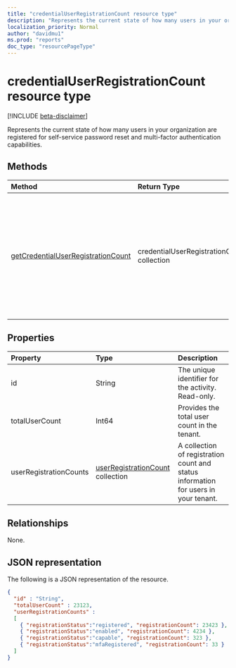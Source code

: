 ```yaml
---
title: "credentialUserRegistrationCount resource type"
description: "Represents the current state of how many users in your organization are registered for self-service password reset and multi-factor authentication capabilities."
localization_priority: Normal
author: "davidmu1"
ms.prod: "reports"
doc_type: "resourcePageType"
---
```


# credentialUserRegistrationCount resource type

[!INCLUDE [beta-disclaimer](../../includes/beta-disclaimer.md)]

Represents the current state of how many users in your organization are registered for self-service password reset and multi-factor authentication capabilities.

## Methods

| Method       | Return Type | Description |
|:-------------|:------------|:------------|
| [getCredentialUserRegistrationCount](../api/reportroot-getcredentialuserregistrationcount.md) | credentialUserRegistrationCount collection | Report the current state of how many users in your organization are registered for self-service password reset and multi-factor authentication (MFA) capabilities. |

## Properties

| Property     | Type        | Description |
|:-------------|:------------|:------------|
| id | String | The unique identifier for the activity. Read-only. |
| totalUserCount | Int64 | Provides the total user count in the tenant. |
| userRegistrationCounts | [userRegistrationCount](userregistrationcount.md) collection | A collection of registration count and status information for users in your tenant. |

## Relationships

None.

## JSON representation

The following is a JSON representation of the resource.

<!-- {
  "blockType": "resource",
  "optionalProperties": [

  ],
  "@odata.type": "microsoft.graph.credentialUserRegistrationCount",
  "baseType": "",
  "keyProperty": "id"
}-->

```json
{
  "id" : "String",
  "totalUserCount" : 23123,
  "userRegistrationCounts" :
  [
    { "registrationStatus":"registered", "registrationCount": 23423 },
    { "registrationStatus":"enabled", "registrationCount": 4234 },
    { "registrationStatus":"capable", "registrationCount": 323 },
    { "registrationStatus":"mfaRegistered", "registrationCount": 33 }
  ]
}
```

<!-- uuid: 16cd6b66-4b1a-43a1-adaf-3a886856ed98
2019-02-04 14:57:30 UTC -->
<!-- {
  "type": "#page.annotation",
  "description": "credentialUserRegistrationCount resource",
  "keywords": "",
  "section": "documentation",
  "tocPath": ""
}-->